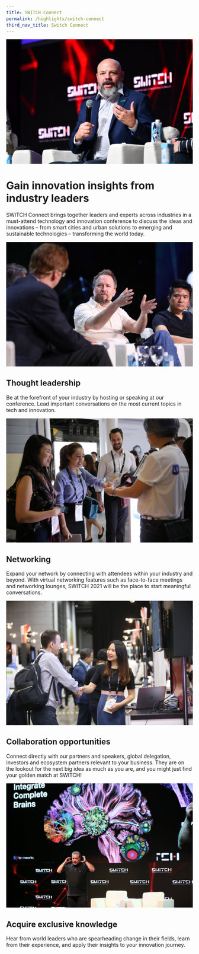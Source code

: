 ```yaml
---
title: SWITCH Connect
permalink: /highlights/switch-connect
third_nav_title: Switch Connect
---
```

![](/images/SWITCH%20Connect%203.jpg)
# Gain innovation insights from industry leaders

SWITCH Connect brings together leaders and experts across industries in a must-attend technology and innovation conference to discuss the ideas and innovations – from smart cities and urban solutions to emerging and sustainable technologies – transforming the world today.

![](/images/Others%203.jpg)
## Thought leadership
Be at the forefront of your industry by hosting or speaking at our conference. Lead important conversations on the most current topics in tech and innovation.

![](/images/Connections.jpg)
## Networking
Expand your network by connecting with attendees within your industry and beyond. With virtual networking features such as face-to-face meetings and networking lounges, SWITCH 2021 will be the place to start meaningful conversations.

![](/images/Connections%202.jpg)
## Collaboration opportunities
Connect directly with our partners and speakers, global delegation, investors and ecosystem partners relevant to your business. They are on the lookout for the next big idea as much as you are, and you might just find your golden match at SWITCH!

![](/images/SWITCH%20Connect%205.jpg)
## Acquire exclusive knowledge
Hear from world leaders who are spearheading change in their fields, learn from their experience, and apply their insights to your innovation journey.